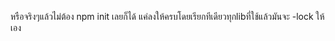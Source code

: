 หรือจริงๆแล้วไม่ต้อง npm init เลยก็ได้ แค่ลงให้ครบโดยเรียกทีเดียวทุกlibที่ใช้แล้วมันจะ -lock ให้เอง
